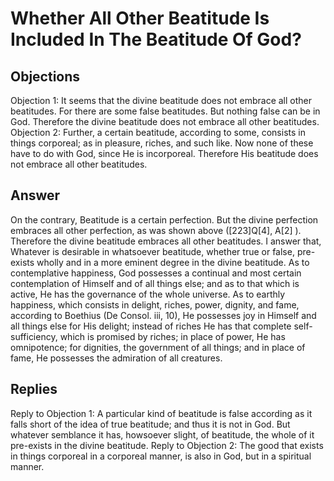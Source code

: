 # Whether All Other Beatitude Is Included In The Beatitude Of God?
## Objections
Objection 1: It seems that the divine beatitude does not embrace all other beatitudes. For there are some false beatitudes. But nothing false can be in God. Therefore the divine beatitude does not embrace all other beatitudes.
Objection 2: Further, a certain beatitude, according to some, consists in things corporeal; as in pleasure, riches, and such like. Now none of these have to do with God, since He is incorporeal. Therefore His beatitude does not embrace all other beatitudes.
## Answer
On the contrary, Beatitude is a certain perfection. But the divine perfection embraces all other perfection, as was shown above ([223]Q[4], A[2] ). Therefore the divine beatitude embraces all other beatitudes.
I answer that, Whatever is desirable in whatsoever beatitude, whether true or false, pre-exists wholly and in a more eminent degree in the divine beatitude. As to contemplative happiness, God possesses a continual and most certain contemplation of Himself and of all things else; and as to that which is active, He has the governance of the whole universe. As to earthly happiness, which consists in delight, riches, power, dignity, and fame, according to Boethius (De Consol. iii, 10), He possesses joy in Himself and all things else for His delight; instead of riches He has that complete self-sufficiency, which is promised by riches; in place of power, He has omnipotence; for dignities, the government of all things; and in place of fame, He possesses the admiration of all creatures.
## Replies
Reply to Objection 1: A particular kind of beatitude is false according as it falls short of the idea of true beatitude; and thus it is not in God. But whatever semblance it has, howsoever slight, of beatitude, the whole of it pre-exists in the divine beatitude.
Reply to Objection 2: The good that exists in things corporeal in a corporeal manner, is also in God, but in a spiritual manner.